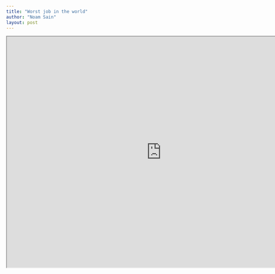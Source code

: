 ```yaml
---
title: "Worst job in the world"
author: "Noam Sain"
layout: post
---
```


<iframe height="630" src="https://www.youtube.com/embed/SQNCsQqjuGw?feature=oembed" title="Worst Job Ever" width="840"></iframe>